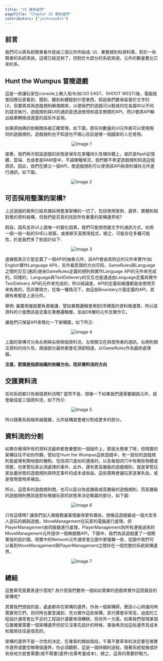 ```yaml
---
title: "25 層與邊界"
pageTitle: "Chapter 25 層與邊界"
contributors: ["jacksnow811"]
---
```

## 前言
我們可以將系統簡單看作是由三個元件所組成: UI、業務規則和資料庫，對於一些簡單的系統來說，這樣已經足夠了，但對於大部分的系統來說，元件的數量要比它來的多。

## Hunt the Wumpus 冒險遊戲
這是一款讓玩家在console上輸入指令(如:GO EAST、SHOOT WEST)後，電腦就會回應玩家看到、聞到、聽到和體驗到什麼東西，假設我們要保留基於文字的UI，但要將其與遊戲規則解偶開來，以便我們的遊戲可以輕易的在各國中以不同的語言執行，遊戲規則與UI的通訊是透過使用和語言無關的API，而UI會將API輸出結果轉換成適當的語系作呈現。

如果原始碼的依賴關係被正確管理，如下圖，那任何數量的UI元件都可以使用相同的遊戲規則，遊戲規則也不知道也不關心目前是哪一個國家的人在使用。
<div style='width:100%; display:flex; justify-content: center'>
    <img src="images/clean-arch/25/01.png" alt="Image 1" >
</div>

接著，我們再次假設遊戲的狀態是保存在某種持久性儲存體上，或許是flash記憶體、雲端、也或者是RAM當中，不論哪種情況，我們都不希望遊戲規則知道這個資訊，因此，我們在建立一個API，使遊戲規則可以使用該API與資料儲存元件進行通訊，如下圖。
<div style='width:100%; display:flex; justify-content: center'>
    <img src="images/clean-arch/25/02.png" alt="Image 2" >
</div>

## 可否採用整潔的架構?
上述遊戲的案例已經具備採用整潔架構的一切了，包括使用案例、邊界、實體和相對應的資料結構，但我們是否真的找到所有重要的架構邊界呢?

假設，語系並非UI上面唯一的變化因素，我們可能想改變文字的通訊方式，如用一個一般一點的SHELL視窗，或者聊天室應用程式，總之，可能存在多種可能性，於是我們多了些設計如下:
<div style='width:100%; display:flex; justify-content: center'>
    <img src="images/clean-arch/25/03.png" alt="Image 3" >
</div>

虛線框表示它是定義了一個API的抽象元件，該API會由其附近的元件來實作(如English實作Language API)，另外看箭頭的方向可知，GameRules與Language之間的交互(通訊)是由GameRules定義的規則與實作Language API的元件來完成的。同樣的，Language與TextDelievery的交互也是通過由Language定義與實作TextDelivery API的元件來完成的，所以結論是，API的定義和維護都是由使用芳來負責的，而非實現方，在每一種情況下，由這些Boundary介面定義的API，其擁有者都是上游元件。

舉例: 誰要用誰就要負責維護，譬如業務邏輯會用到DB裡面的資料做運算，所以該資料的介面應該是定義在業務邏輯層，並由DB層的元件去實作它。

讓我們只保留API來簡化一下架構圖，如下所示:
<div style='width:100%; display:flex; justify-content: center'>
    <img src="images/clean-arch/25/04.png" alt="Image 4" >
</div>

上圖的架構可分為左側與右側兩個資料流，左側關注在與使用者的通訊，右側則關注資料的持久性，兩個部分最終都會在頂部相遇，以GameRules作為最終處理器。

**注意，箭頭是指原始碼的依賴方向，而非資料流的方向**

## 交匯資料流
任何系統都只有兩個資料流嗎? 當然不是，想像一下如果我們還需要網路元件，就會變成是三個資料流，如下所示:

<div style='width:100%; display:flex; justify-content: center'>
    <img src="images/clean-arch/25/05.png" alt="Image 5" >
</div>

所以隨著系統越來越複雜，元件結構就會被分割成更多的部分。


## 資料流的分割
如果你覺得所有的資料流最終都會彙整到一個組件上，那就太簡單了呀，但現實的架構往往不如你所願，譬如在Hunt the Wumpus這款遊戲中，有一部份的遊戲規則是處理有關地圖的機制，包括洞穴是如何連接的，以及每個洞穴中有哪些物體或怪獸，也掌管玩家必須處理的事件，此外，還有更高層級的遊戲規則，就是掌管玩家血量狀態的遊戲規則與特定事件的成本或收益，這些策略會讓玩家逐漸失血，或是發現食物來補血。

所以，這麼多的遊戲規則間，也可以區分為低層級或高層級的遊戲規則，而高層級的遊戲規則應該是那些根據玩家的狀態來決定輸贏的部分，如下圖:
<div style='width:100%; display:flex; justify-content: center'>
    <img src="images/clean-arch/25/06.png" alt="Image 6" >
</div>

只有這樣嗎? 讓我們加入微服務讓事情變得更有趣些，想像這遊戲變成一個大型多人遊玩的網路遊戲，MoveManagement在玩家的電腦進行處理，但PlayerManagement由伺服器進行處理，PlayerManagement為所有連接過來的MoveManagement元件提供一個微服務API，下圖中，我們為該遊戲畫了一個簡單版的設計圖，現實中的Network元件通常會比圖中更複雜一些，從圖中我們可以看到MoveManagement與PlayerManagement之間存在一個完整的系統架構邊界。
<div style='width:100%; display:flex; justify-content: center'>
    <img src="images/clean-arch/25/07.png" alt="Image 7" >
</div>

## 總結
這整章究竟要表達什麼呢? 為什麼我們要用一個如此簡單的遊戲來實作這麼瘋狂的架構呢?

其實我們想說的是，處處都存在架構的邊界，作為一個架構師，應該小心辨識何時需要用它們，但同時也要意識到，充分實作這些架構，其代價會非常高，過度的工程設計通常會比不足的工程設計還要來得糟糕，但另外一方面，如果我們發現某個位置確實需要一個架構邊界但卻又沒事先設計的時候，事後再添加這些邊界其成本和風險往往是很高的。

架構的邊界不是一次性的決定，在專案的開始階段，千萬不要草率的決定要在哪實作邊界或要忽略哪個邊界，你必須觀察，這是一個持續的過程，隨著系統發展或許有些地方就會需要(或不需要)邊界(也需考量成本)，總之，這真的需要好眼力。